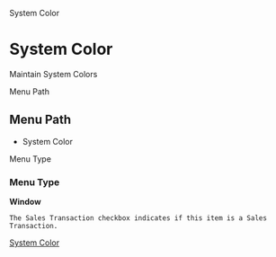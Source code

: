 
System Color
# System Color


Maintain System Colors

Menu Path
## Menu Path



- System Color

Menu Type
### Menu Type

**Window**

```
The Sales Transaction checkbox indicates if this item is a Sales Transaction.
```

[System Color](functional-guide/window/window-system-color.md)
